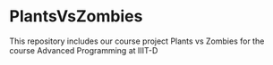 # PlantsVsZombies
This repository includes our course project Plants vs Zombies for the course Advanced Programming at IIIT-D
